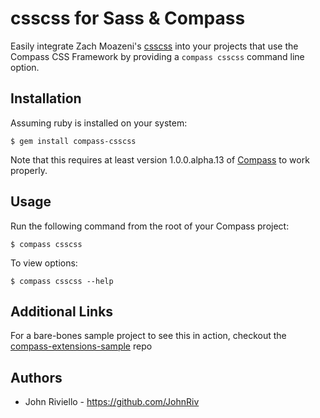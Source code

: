 # csscss for Sass & Compass

Easily integrate Zach Moazeni's [csscss](http://zmoazeni.github.io/csscss/) into your projects that use the Compass CSS Framework by providing a `compass csscss` command line option.

## Installation

Assuming ruby is installed on your system:

    $ gem install compass-csscss

Note that this requires at least version 1.0.0.alpha.13 of [Compass](http://compass-style.org/) to work properly.

## Usage

Run the following command from the root of your Compass project:

    $ compass csscss

To view options:

    $ compass csscss --help

## Additional Links

For a bare-bones sample project to see this in action, checkout the [compass-extensions-sample](https://github.com/Comcast/compass-extensions-sample) repo

## Authors

* John Riviello - https://github.com/JohnRiv